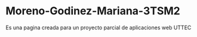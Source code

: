 # Moreno-Godinez-Mariana-3TSM2
Es una pagina creada para un proyecto parcial de aplicaciones web UTTEC
